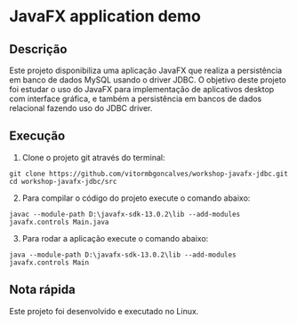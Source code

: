 # JavaFX application demo

## Descrição

Este projeto disponibiliza uma aplicação JavaFX que realiza a persistência em banco de dados MySQL usando o driver JDBC.
O objetivo deste projeto foi estudar o uso do JavaFX para implementação de aplicativos desktop com interface gráfica, e também a persistência em bancos de dados relacional fazendo uso do JDBC driver.

## Execução

1. Clone o projeto git através do terminal:

```shell
git clone https://github.com/vitormbgoncalves/workshop-javafx-jdbc.git
cd workshop-javafx-jdbc/src
```

2. Para compilar o código do projeto execute o comando abaixo:

```shell
javac --module-path D:\javafx-sdk-13.0.2\lib --add-modules javafx.controls Main.java
```

3. Para rodar a aplicação execute o comando abaixo:

```shell
java --module-path D:\javafx-sdk-13.0.2\lib --add-modules javafx.controls Main
```

## Nota rápida

Este projeto foi desenvolvido e executado no Linux.
